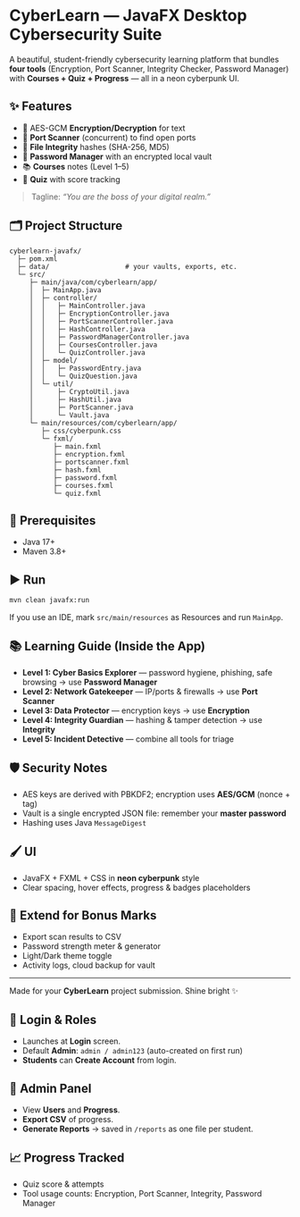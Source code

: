 # CyberLearn — JavaFX Desktop Cybersecurity Suite

A beautiful, student-friendly cybersecurity learning platform that bundles **four tools** (Encryption, Port Scanner, Integrity Checker, Password Manager) with **Courses + Quiz + Progress** — all in a neon cyberpunk UI.

## ✨ Features
- 🔐 AES-GCM **Encryption/Decryption** for text
- 📡 **Port Scanner** (concurrent) to find open ports
- 🧾 **File Integrity** hashes (SHA-256, MD5)
- 🔑 **Password Manager** with an encrypted local vault
- 📚 **Courses** notes (Level 1–5)
- 🧠 **Quiz** with score tracking

> Tagline: *“You are the boss of your digital realm.”*

## 🗂 Project Structure
```
cyberlearn-javafx/
  ├─ pom.xml
  ├─ data/                   # your vaults, exports, etc.
  └─ src/
     ├─ main/java/com/cyberlearn/app/
     │  ├─ MainApp.java
     │  ├─ controller/
     │  │   ├─ MainController.java
     │  │   ├─ EncryptionController.java
     │  │   ├─ PortScannerController.java
     │  │   ├─ HashController.java
     │  │   ├─ PasswordManagerController.java
     │  │   ├─ CoursesController.java
     │  │   └─ QuizController.java
     │  ├─ model/
     │  │   ├─ PasswordEntry.java
     │  │   └─ QuizQuestion.java
     │  └─ util/
     │      ├─ CryptoUtil.java
     │      ├─ HashUtil.java
     │      ├─ PortScanner.java
     │      └─ Vault.java
     └─ main/resources/com/cyberlearn/app/
        ├─ css/cyberpunk.css
        └─ fxml/
           ├─ main.fxml
           ├─ encryption.fxml
           ├─ portscanner.fxml
           ├─ hash.fxml
           ├─ password.fxml
           ├─ courses.fxml
           └─ quiz.fxml
```

## 🔧 Prerequisites
- Java 17+
- Maven 3.8+

## ▶️ Run
```bash
mvn clean javafx:run
```
If you use an IDE, mark `src/main/resources` as Resources and run `MainApp`.

## 📚 Learning Guide (Inside the App)
- **Level 1: Cyber Basics Explorer** — password hygiene, phishing, safe browsing → use **Password Manager**
- **Level 2: Network Gatekeeper** — IP/ports & firewalls → use **Port Scanner**
- **Level 3: Data Protector** — encryption keys → use **Encryption**
- **Level 4: Integrity Guardian** — hashing & tamper detection → use **Integrity**
- **Level 5: Incident Detective** — combine all tools for triage

## 🛡 Security Notes
- AES keys are derived with PBKDF2; encryption uses **AES/GCM** (nonce + tag)
- Vault is a single encrypted JSON file: remember your **master password**
- Hashing uses Java `MessageDigest`

## 🖌 UI
- JavaFX + FXML + CSS in **neon cyberpunk** style
- Clear spacing, hover effects, progress & badges placeholders

## 🧪 Extend for Bonus Marks
- Export scan results to CSV
- Password strength meter & generator
- Light/Dark theme toggle
- Activity logs, cloud backup for vault

---

Made for your **CyberLearn** project submission. Shine bright ✨


## 🔐 Login & Roles
- Launches at **Login** screen.
- Default **Admin**: `admin / admin123` (auto-created on first run)
- **Students** can **Create Account** from login.

## 👑 Admin Panel
- View **Users** and **Progress**.
- **Export CSV** of progress.
- **Generate Reports** → saved in `/reports` as one file per student.

## 📈 Progress Tracked
- Quiz score & attempts
- Tool usage counts: Encryption, Port Scanner, Integrity, Password Manager

